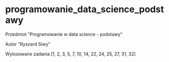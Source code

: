 # programowanie_data_science_podstawy

Przedmiot "Programowanie w data science - podstawy"

Autor     "Ryszard Siwy"

Wylosowane zadania [1, 2, 3, 5, 7, 10, 14, 22, 24, 25, 27, 31, 32]
